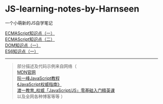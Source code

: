 # JS-learning-notes-by-Harnseen
一个小萌新的JS自学笔记

[ECMAScript知识点（一）](./ECMAScript知识点（一）.md) <br>
[ECMAScript知识点（二）](./ECMAScript知识点（二）.md) <br>
[DOM知识点（一）](./DOM知识点（一）.md) <br>
[ES6知识点（一）](./ES6知识点（一）.md)

---

> 部分描述及代码示例来自网络（ <br>
[MDN官网](https://developer.mozilla.org/zh-CN/docs/Web/JavaScript)<br>
[阮一峰JavaScript教程](https://wangdoc.com/javascript/index.html)<br>
[《JavaScript权威指南》](https://book.douban.com/subject/2228378/)<br>
[渡一教育_权威「JavaScript/JS」零基础入门精英课](https://www.bilibili.com/video/av57100756) <br>
以及全网各种博客等等 ）

